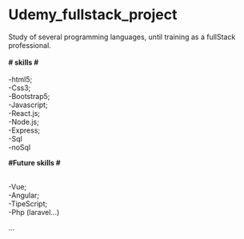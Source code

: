# Udemy_fullstack_project
 Study of several programming languages, until training as a fullStack professional.
 <br>
 <br>
<strong> # skills # </strong> 
<br>
 <br>
 -html5;
 <br>
 -Css3;
 <br>
 -Bootstrap5;
 <br>
 -Javascript;
 <br>
 -React.js;
 <br>
 -Node.js;
 <br>
 -Express;
 <br>
-Sql
 <br>
 -noSql

 <strong> #Future skills # </strong> 
<br>

 <br>
 -Vue;
 <br>
 -Angular;
 <br>
 -TipeScript;
 <br>
 -Php (laravel...)
 <br>
 
 ...

